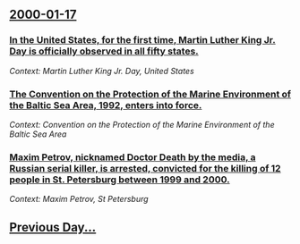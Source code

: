 ## [2000-01-17](/news/2000/01/17/index.md)

### [In the United States, for the first time, Martin Luther King Jr. Day is officially observed in all fifty states.](/news/2000/01/17/in-the-united-states-for-the-first-time-martin-luther-king-jr-day-is-officially-observed-in-all-fifty-states.md)
_Context: Martin Luther King Jr. Day, United States_

### [The Convention on the Protection of the Marine Environment of the Baltic Sea Area, 1992, enters into force.](/news/2000/01/17/the-convention-on-the-protection-of-the-marine-environment-of-the-baltic-sea-area-1992-enters-into-force.md)
_Context: Convention on the Protection of the Marine Environment of the Baltic Sea Area_

### [Maxim Petrov, nicknamed Doctor Death by the media, a Russian serial killer, is arrested, convicted for the killing of 12 people in St. Petersburg between 1999 and 2000.](/news/2000/01/17/maxim-petrov-nicknamed-doctor-death-by-the-media-a-russian-serial-killer-is-arrested-convicted-for-the-killing-of-12-people-in-st-peter.md)
_Context: Maxim Petrov, St Petersburg_

## [Previous Day...](/news/2000/01/16/index.md)

